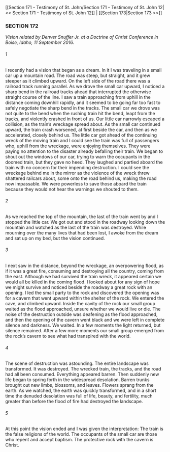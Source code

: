 [[Section 171 - Testimony of St. John/Section 171 - Testimony of St. John 12|<< Section 171 - Testimony of St. John 12]]  |  [[Section 173|Section 173 >>]]

### SECTION 172

*Vision related by Denver Snuffer Jr. at a Doctrine of Christ Conference in Boise, Idaho, 11 September 2016.*

###### 1
I recently had a vision that began as a dream. In it I was traveling in a small car up a mountain road. The road was steep, but straight, and it grew steeper as it climbed upward. On the left side of the road there was a railroad track running parallel. As we drove the small car upward, I noticed a sharp bend in the railroad tracks ahead that interrupted the otherwise straight course of the line. I saw a train approaching from uphill in the distance coming downhill rapidly, and it seemed to be going far too fast to safely negotiate the sharp bend in the tracks. The small car we drove was not quite to the bend when the rushing train hit the bend, leapt from the tracks, and violently crashed in front of us. Our little car narrowly escaped a collision, as the train’s wreckage spread about. As the small car continued upward, the train crash worsened, at first beside the car, and then as we accelerated, closely behind us. The little car got ahead of the continuing wreck of the moving train and I could see the train was full of passengers who, uphill from the wreckage, were enjoying themselves. They were paying no attention to the disaster already befalling their train. We began to shout out the windows of our car, trying to warn the occupants in the doomed train, but they gave no heed. They laughed and partied aboard the train with no concern for their impending destruction. I could see the wreckage behind me in the mirror as the violence of the wreck threw shattered railcars about, some onto the road behind us, making the road now impassable. We were powerless to save those aboard the train because they would not hear the warnings we shouted to them.

###### 2
As we reached the top of the mountain, the last of the train went by and I stopped the little car. We got out and stood in the roadway looking down the mountain and watched as the last of the train was destroyed. While mourning over the many lives that had been lost, I awoke from the dream and sat up on my bed, but the vision continued.

###### 3
I next saw in the distance, beyond the wreckage, an overpowering flood, as if it was a great fire, consuming and destroying all the country, coming from the east. Although we had survived the train wreck, it appeared certain we would all be killed in the coming flood. I looked about for any sign of hope we might survive and noticed beside the roadway a great rock with an opening. I led the small party to the rock and discovered the opening was for a cavern that went upward within the shelter of the rock. We entered the cave, and climbed upward. Inside the cavity of the rock our small group waited as the flood approached, unsure whether we would live or die. The noise of the destruction outside was deafening as the flood approached, and then the opening of the cavern went black and we were left in complete silence and darkness. We waited. In a few moments the light returned, but silence remained. After a few more moments our small group emerged from the rock’s cavern to see what had transpired with the world.

###### 4
The scene of destruction was astounding. The entire landscape was transformed. It was destroyed. The wrecked train, the tracks, and the road had all been consumed. Everything appeared barren. Then suddenly new life began to spring forth in the widespread desolation. Barren trunks brought out new limbs, blossoms, and leaves. Flowers sprang from the earth. As we watched, the earth was quickly transformed, and in a short time the denuded desolation was full of life, beauty, and fertility, much greater than before the flood of fire had destroyed the landscape.

###### 5
At this point the vision ended and I was given the interpretation: The train is the false religions of the world. The occupants of the small car are those who repent and accept baptism. The protective rock with the cavern is Christ.